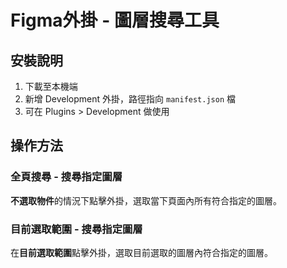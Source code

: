 # Figma外掛 - 圖層搜尋工具


## 安裝說明
1. 下載至本機端
2. 新增 Development 外掛，路徑指向 `manifest.json` 檔
3. 可在 Plugins > Development 做使用

## 操作方法
### 全頁搜尋 - 搜尋指定圖層
**不選取物件**的情況下點擊外掛，選取當下頁面內所有符合指定的圖層。

### 目前選取範圍 - 搜尋指定圖層
在**目前選取範圍**點擊外掛，選取目前選取的圖層內符合指定的圖層。

